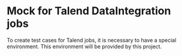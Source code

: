 # Mock for Talend DataIntegration jobs
To create test cases for Talend jobs, it is necessary to have a special environment. This environment will be provided by this project.
